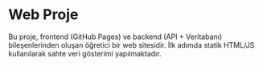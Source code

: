 # Web Proje

Bu proje, frontend (GitHub Pages) ve backend (API + Veritabanı) bileşenlerinden oluşan öğretici bir web sitesidir. İlk adımda statik HTML/JS kullanılarak sahte veri gösterimi yapılmaktadır.
